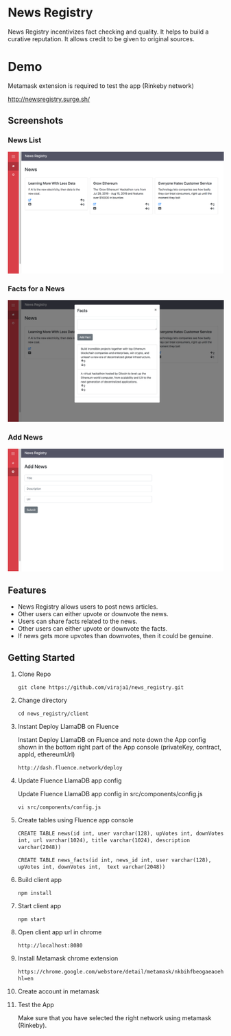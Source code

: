 # News Registry

News Registry incentivizes fact checking and quality. It helps to build a curative reputation. It allows credit to be given to original sources.

# Demo

Metamask extension is required to test the app (Rinkeby network)

http://newsregistry.surge.sh/

## Screenshots

### News List
![](screenshots/news_1.png)

### Facts for a News
![](screenshots/news_2.png)

### Add News
![](screenshots/news_3.png)

## Features
* News Registry allows users to post news articles.
* Other users can either upvote or downvote the news.
* Users can share facts related to the news.
* Other users can either upvote  or downvote the facts.
* If news gets more upvotes than downvotes, then it could be genuine.


## Getting Started

1) Clone Repo

    ```
    git clone https://github.com/viraja1/news_registry.git
    ```
    
2) Change directory
    
   ```
   cd news_registry/client
   ```

3)  Instant Deploy LlamaDB on Fluence
    
    Instant Deploy LlamaDB on Fluence and note down the 
    App config shown in the bottom right part of the App
    console (privateKey, contract, appId, ethereumUrl)
    ```
    http://dash.fluence.network/deploy
    ```  
   
4) Update Fluence LlamaDB app config

    Update Fluence LlamaDB app config in src/components/config.js
    
    ```
    vi src/components/config.js
    ```
5) Create tables using Fluence app console

    ```
    CREATE TABLE news(id int, user varchar(128), upVotes int, downVotes int, url varchar(1024), title varchar(1024), description varchar(2048))
    ```
    
    ```
    CREATE TABLE news_facts(id int, news_id int, user varchar(128), upVotes int, downVotes int,  text varchar(2048))
    ``` 

6) Build client app

    ```
    npm install
    ```
    
7) Start client app

    ```
    npm start
    ```
    
8) Open client app url in chrome

    ```
    http://localhost:8080
    ```
    
9) Install Metamask chrome extension

    ```
    https://chrome.google.com/webstore/detail/metamask/nkbihfbeogaeaoehlefnkodbefgpgknn?hl=en
    ```
    
10) Create account in metamask
     
11) Test the App

    Make sure that you have selected the right network using 
    metamask (Rinkeby). 
               
